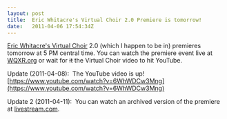 ```yaml
---
layout: post
title:  Eric Whitacre's Virtual Choir 2.0 Premiere is tomorrow!
date:   2011-04-06 17:54:34Z
---
```


[Eric Whitacre's Virtual Choir](https://ericwhitacre.com/the-virtual-choir) 2.0
(which I happen to be in) premieres tomorrow at 5 PM central time.  You can watch
the premiere event live at [WQXR.org](http://wqxr.org/) or wait for
<del datetime="2011-04-11T06:24:49+00:00">it</del> the Virtual Choir video to hit
YouTube.

Update (2011-04-08):  The YouTube video is up!
[https://www.youtube.com/watch?v=6WhWDCw3Mng](https://www.youtube.com/watch?v=6WhWDCw3Mng)

Update 2 (2011-04-11):  You can watch an archived version of the premiere at
[livestream.com](http://www.livestream.com/paleycenter/video?clipId=pla_0c36bce3-e3ba-456b-8ad5-bfe4a9b02b02).
